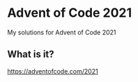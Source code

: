 # Advent of Code 2021

My solutions for Advent of Code 2021

## What is it?

<https://adventofcode.com/2021>
